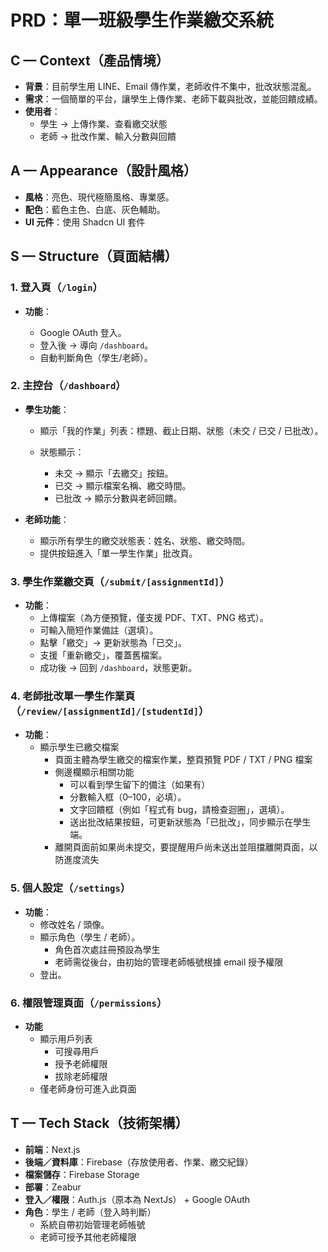 # PRD：單一班級學生作業繳交系統

## **C — Context（產品情境）**

* **背景**：目前學生用 LINE、Email 傳作業，老師收件不集中，批改狀態混亂。
* **需求**：一個簡單的平台，讓學生上傳作業、老師下載與批改，並能回饋成績。
* **使用者**：
  * 學生 → 上傳作業、查看繳交狀態
  * 老師 → 批改作業、輸入分數與回饋

## **A — Appearance（設計風格）**

* **風格**：亮色、現代極簡風格、專業感。
* **配色**：藍色主色、白底、灰色輔助。
* **UI 元件**：使用 Shadcn UI 套件

## **S — Structure（頁面結構）**

### 1. 登入頁（`/login`）

* **功能**：

  * Google OAuth 登入。
  * 登入後 → 導向 `/dashboard`。
  * 自動判斷角色（學生/老師）。

### 2. 主控台（`/dashboard`）

* **學生功能**：

  * 顯示「我的作業」列表：標題、截止日期、狀態（未交 / 已交 / 已批改）。
  * 狀態顯示：

    * 未交 → 顯示「去繳交」按鈕。
    * 已交 → 顯示檔案名稱、繳交時間。
    * 已批改 → 顯示分數與老師回饋。
* **老師功能**：

  * 顯示所有學生的繳交狀態表：姓名、狀態、繳交時間。
  * 提供按鈕進入「單一學生作業」批改頁。

### 3. 學生作業繳交頁（`/submit/[assignmentId]`）

* **功能**：
  * 上傳檔案（為方便預覽，僅支援 PDF、TXT、PNG 格式）。
  * 可輸入簡短作業備註（選填）。
  * 點擊「繳交」→ 更新狀態為「已交」。
  * 支援「重新繳交」，覆蓋舊檔案。
  * 成功後 → 回到 `/dashboard`，狀態更新。

### 4. 老師批改單一學生作業頁（`/review/[assignmentId]/[studentId]`）
* **功能**：
  * 顯示學生已繳交檔案
    * 頁面主體為學生繳交的檔案作業，整頁預覽 PDF / TXT / PNG 檔案
    * 側邊欄顯示相關功能
        * 可以看到學生留下的備注（如果有）
        * 分數輸入框（0–100，必填）。
        * 文字回饋框（例如「程式有 bug，請檢查迴圈」，選填）。
        * 送出批改結果按鈕，可更新狀態為「已批改」，同步顯示在學生端。
    * 離開頁面前如果尚未提交，要提醒用戶尚未送出並阻擋離開頁面，以防進度流失

### 5. 個人設定（`/settings`）
* **功能**：
  * 修改姓名 / 頭像。
  * 顯示角色（學生 / 老師）。
    * 角色首次處註冊預設為學生
    * 老師需從後台，由初始的管理老師帳號根據 email 授予權限
  * 登出。

### 6. 權限管理頁面（`/permissions`）
* **功能**
    * 顯示用戶列表
        * 可搜尋用戶
        * 授予老師權限
        * 拔除老師權限
    * 僅老師身份可進入此頁面

## **T — Tech Stack（技術架構）**

* **前端**：Next.js
* **後端／資料庫**：Firebase（存放使用者、作業、繳交紀錄）
* **檔案儲存**：Firebase Storage
* **部署**：Zeabur
* **登入／權限**：Auth.js（原本為 NextJs） + Google OAuth
* **角色**：學生 / 老師（登入時判斷）
    * 系統自帶初始管理老師帳號
    * 老師可授予其他老師權限
